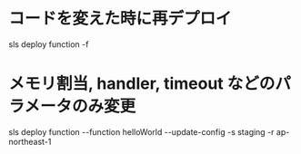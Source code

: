 # コードを変えた時に再デプロイ

sls deploy function -f <yourfunction>






# メモリ割当, handler, timeout などのパラメータのみ変更

sls deploy function --function helloWorld --update-config  -s staging -r ap-northeast-1
